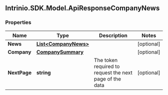 ## Intrinio.SDK.Model.ApiResponseCompanyNews
### Properties

Name | Type | Description | Notes
------------ | ------------- | ------------- | -------------
**News** | [**List&lt;CompanyNews&gt;**](CompanyNews.md) |  | [optional] 
**Company** | [**CompanySummary**](CompanySummary.md) |  | [optional] 
**NextPage** | **string** | The token required to request the next page of the data | [optional] 

